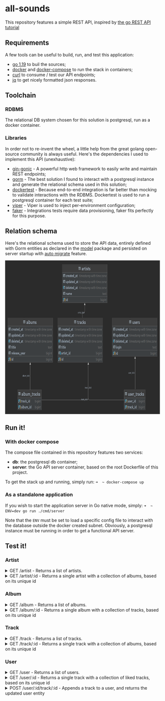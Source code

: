 # all-sounds
This repository features a simple REST API, inspired by [the go REST API tutorial](https://go.dev/doc/tutorial/web-service-gin)

## Requirements

A few tools can be useful to build, run, and test this application: 
- [go 1.19](https://go.dev/doc/install) to buil the sources;
- [docker](https://docs.docker.com/get-started/) and [docker-compose](https://docs.docker.com/compose/) to run the stack in containers;
- [curl](https://curl.se/docs/manpage.html) to consume / test our API endpoints;
- [jq](https://stedolan.github.io/jq/) to get nicely formatted json responses.

## Toolchain

### RDBMS

The relational DB system chosen for this solution is postgresql, run as a docker container.

### Libraries

In order not to re-invent the wheel, a little help from the great golang open-source community is always useful. Here's the dependencies I used to implement this API (unexhaustive):

- [gin-gonic](https://gin-gonic.com/docs/) - A powerful http web framework to easily write and maintain REST endpoints;
- [gorm](https://gorm.io/) - The best solution I found to interact with a postgresql instance and generate the relational schema used in this solution;
- [dockertest](https://github.com/ory/dockertest) - Because end-to-end integration is far better than mocking to validate interactions with the RDBMS. Dockertest is used to run a postgresql container for each test suite;
- [viper](github.com/spf13/viper) - Viper is used to inject per-environment configuration;
- [faker](https://github.com/bxcodec/faker) - Integrations tests require data provisioning, faker fits perfectly for this purpose.

## Relation schema

Here's the relational schema used to store the API data, entirely defined with Gorm entities as declared in the [model](https://gorm.io/docs/migration.html#Auto-Migration) package and persisted on server startup with [auto migrate](https://gorm.io/docs/migration.html#Auto-Migration) feature.

<img src="./assets/images/all-sounds.png" width="1000" height="500">

## Run it!

### With docker compose

The compose file contained in this repository features two services:
- **db**: the postgresql db container;
- **server**: the Go API server container, based on the root Dockerfile of this project.

To get the stack up and running, simply run:
`➜  ~ docker-compose up`

### As a standalone application

If you wish to start the application server in Go native mode, simply:
`➜  ~ ENV=dev go run ./cmd/server`

Note that the `ENV` must be set to load a specific config file to interact with the database outside the docker created subnet. Obviously, a postgresql instance must be running in order to get a functional API server.

## Test it!

### Artist

<details>
  <summary>GET /artist - Returns a list of artists.</summary>

Query parameters:
- `offset`: mandatory - Sets the offset in the select query;
- `limit`: mandatory -  Set the fetched records limit in the select query;
- `query`: optional - A free text field compared to the `name` column.

```
➜  ~ curl -s http://127.0.0.1:8080/artist\?offset\=0\&limit\=10 | jq
[
  {
    "ID": 1,
    "CreatedAt": "2022-10-03T09:54:57.562Z",
    "UpdatedAt": "2022-10-03T09:54:59.128Z",
    "DeletedAt": null,
    "Name": "Artist One",
    "Tracks": null
  },
  {
    "ID": 2,
    "CreatedAt": "2022-10-03T09:54:57.562Z",
    "UpdatedAt": "2022-10-03T09:54:59.128Z",
    "DeletedAt": null,
    "Name": "Artist Two",
    "Tracks": null
  }
]

```

```
➜  ~ curl -s http://127.0.0.1:8080/artist\?query\=One\&offset\=0\&limit\=10 | jq
[
  {
    "ID": 1,
    "CreatedAt": "2022-10-03T09:54:57.562Z",
    "UpdatedAt": "2022-10-03T09:54:59.128Z",
    "DeletedAt": null,
    "Name": "Artist One",
    "Tracks": null
  }
]

```
</details>

<details>
  <summary>GET /artist/:id - Returns a single artist with a collection of albums, based on its unique id</summary>

```
{
  "ID": 1,
  "CreatedAt": "2022-10-03T09:54:57.562Z",
  "UpdatedAt": "2022-10-03T09:54:59.128Z",
  "DeletedAt": null,
  "Name": "Artist One",
  "Tracks": [
    {
      "ID": 1,
      "CreatedAt": "2022-10-03T10:22:55.079Z",
      "UpdatedAt": "2022-10-03T10:22:56.58Z",
      "DeletedAt": null,
      "Title": "Track One",
      "ArtistID": 1,
      "Users": null,
      "Albums": null
    },
    {
      "ID": 2,
      "CreatedAt": "2022-10-03T10:22:55.079Z",
      "UpdatedAt": "2022-10-03T10:22:56.58Z",
      "DeletedAt": null,
      "Title": "Track Two",
      "ArtistID": 1,
      "Users": null,
      "Albums": null
    }
  ]
}

```
</details>

### Album

<details>
  <summary>GET /album - Returns a list of albums.</summary>

Query parameters:
- `offset`: mandatory - Sets the offset in the select query;
- `limit`: mandatory -  Set the fetched records limit in the select query;
- `query`: optional - A free text field compared to the `name` column.

```
➜  ~ curl -s http://127.0.0.1:8080/album\?offset\=0\&limit\=10 | jq             
[
  {
    "ID": 1,
    "CreatedAt": "2022-10-03T10:40:35.447Z",
    "UpdatedAt": "2022-10-03T10:40:36.855Z",
    "DeletedAt": null,
    "Title": "Album One",
    "ReleaseYear": 2000,
    "Tracks": null
  },
  {
    "ID": 2,
    "CreatedAt": "2022-10-03T10:40:35.447Z",
    "UpdatedAt": "2022-10-03T10:40:36.855Z",
    "DeletedAt": null,
    "Title": "Album Two",
    "ReleaseYear": 2001,
    "Tracks": null
  }
]


```

```
➜  ~ curl -s http://127.0.0.1:8080/album\?query\=One\&offset\=0\&limit\=10 | jq
[
  {
    "ID": 1,
    "CreatedAt": "2022-10-03T10:40:35.447Z",
    "UpdatedAt": "2022-10-03T10:40:36.855Z",
    "DeletedAt": null,
    "Title": "Album One",
    "ReleaseYear": 2000,
    "Tracks": null
  }
]

```
</details>

<details>
  <summary>GET /album/:id - Returns a single album with a collection of tracks, based on its unique id</summary>

```
➜  ~ curl -s http://127.0.0.1:8080/album/1 | jq
{
  "ID": 1,
  "CreatedAt": "2022-10-03T10:40:35.447Z",
  "UpdatedAt": "2022-10-03T10:40:36.855Z",
  "DeletedAt": null,
  "Title": "Album One",
  "ReleaseYear": 2000,
  "Tracks": [
    {
      "ID": 1,
      "CreatedAt": "2022-10-03T10:22:55.079Z",
      "UpdatedAt": "2022-10-03T10:22:56.58Z",
      "DeletedAt": null,
      "Title": "Track One",
      "ArtistID": 1,
      "Users": null,
      "Albums": null
    },
    {
      "ID": 2,
      "CreatedAt": "2022-10-03T10:22:55.079Z",
      "UpdatedAt": "2022-10-03T10:22:56.58Z",
      "DeletedAt": null,
      "Title": "Track Two",
      "ArtistID": 1,
      "Users": null,
      "Albums": null
    }
  ]
}
```
</details>

### Track

<details>
  <summary>GET /track - Returns a list of tracks.</summary>

Query parameters:
- `offset`: mandatory - Sets the offset in the select query;
- `limit`: mandatory -  Set the fetched records limit in the select query;
- `query`: optional - A free text field compared to the `name` column.

```
➜  ~ curl -s http://127.0.0.1:8080/track\?offset\=0\&limit\=10 | jq
[
  {
    "ID": 1,
    "CreatedAt": "2022-10-03T10:22:55.079Z",
    "UpdatedAt": "2022-10-03T10:22:56.58Z",
    "DeletedAt": null,
    "Title": "Track One",
    "ArtistID": 1,
    "Users": null,
    "Albums": null
  },
  {
    "ID": 2,
    "CreatedAt": "2022-10-03T10:22:55.079Z",
    "UpdatedAt": "2022-10-03T10:22:56.58Z",
    "DeletedAt": null,
    "Title": "Track Two",
    "ArtistID": 1,
    "Users": null,
    "Albums": null
  }
]
```

```
➜  ~ curl -s http://127.0.0.1:8080/album\?query\=One\&offset\=0\&limit\=10 | jq
[
  {
    "ID": 1,
    "CreatedAt": "2022-10-03T10:40:35.447Z",
    "UpdatedAt": "2022-10-03T10:40:36.855Z",
    "DeletedAt": null,
    "Title": "Album One",
    "ReleaseYear": 2000,
    "Tracks": null
  }
]

```
</details>

<details>
  <summary>GET /track/:id - Returns a single track with a collection of albums, based on its unique id</summary>

```
➜  ~ curl -s http://127.0.0.1:8080/track/1 | jq 
{
  "ID": 1,
  "CreatedAt": "2022-10-03T10:22:55.079Z",
  "UpdatedAt": "2022-10-03T10:22:56.58Z",
  "DeletedAt": null,
  "Title": "Track One",
  "ArtistID": 1,
  "Users": null,
  "Albums": [
    {
      "ID": 1,
      "CreatedAt": "2022-10-03T10:40:35.447Z",
      "UpdatedAt": "2022-10-03T10:40:36.855Z",
      "DeletedAt": null,
      "Title": "Album One",
      "ReleaseYear": 2000,
      "Tracks": null
    }
  ]
}
```
</details>

### User

<details>
  <summary>GET /user - Returns a list of users.</summary>

Query parameters:
- `offset`: mandatory - Sets the offset in the select query;
- `limit`: mandatory -  Set the fetched records limit in the select query;
- `query`: optional - A free text field compared to the `name` column.

```
➜  ~ curl -s http://127.0.0.1:8080/user\?offset\=0\&limit\=10 | jq
[
  {
    "ID": 1,
    "CreatedAt": "2022-10-03T10:50:47.013Z",
    "UpdatedAt": "2022-10-03T10:50:48.412Z",
    "DeletedAt": null,
    "Login": "login1",
    "Tracks": null
  },
  {
    "ID": 2,
    "CreatedAt": "2022-10-03T10:50:47.013Z",
    "UpdatedAt": "2022-10-03T10:50:48.412Z",
    "DeletedAt": null,
    "Login": "login2",
    "Tracks": null
  }
]

```

```
➜  ~ curl -s http://127.0.0.1:8080/user\?query\=1\&offset\=0\&limit\=10 | jq
[
  {
    "ID": 1,
    "CreatedAt": "2022-10-03T10:50:47.013Z",
    "UpdatedAt": "2022-10-03T10:50:48.412Z",
    "DeletedAt": null,
    "Login": "login1",
    "Tracks": null
  }
]

```
</details>

<details>
  <summary>GET /user/:id - Returns a single track with a collection of liked tracks, based on its unique id</summary>

```
➜  ~ curl -s http://127.0.0.1:8080/user/1 | jq 
{
  "ID": 1,
  "CreatedAt": "2022-10-03T10:50:47.013Z",
  "UpdatedAt": "2022-10-03T10:50:48.412Z",
  "DeletedAt": null,
  "Login": "login1",
  "Tracks": [
    {
      "ID": 1,
      "CreatedAt": "2022-10-03T10:22:55.079Z",
      "UpdatedAt": "2022-10-03T10:22:56.58Z",
      "DeletedAt": null,
      "Title": "Track One",
      "ArtistID": 1,
      "Users": null,
      "Albums": null
    },
    {
      "ID": 2,
      "CreatedAt": "2022-10-03T10:22:55.079Z",
      "UpdatedAt": "2022-10-03T10:22:56.58Z",
      "DeletedAt": null,
      "Title": "Track Two",
      "ArtistID": 1,
      "Users": null,
      "Albums": null
    }
  ]
}
```
</details>

<details>
  <summary>POST /user/:id/track/:id - Appends a track to a user, and returns the updated user entity</summary>

```
➜  ~ curl -X POST -s http://127.0.0.1:8080/user/1/track/2 | jq
{
  "ID": 1,
  "CreatedAt": "2022-10-03T10:50:47.013Z",
  "UpdatedAt": "2022-10-03T09:05:27.480880658Z",
  "DeletedAt": null,
  "Login": "login1",
  "Tracks": [
    {
      "ID": 2,
      "CreatedAt": "2022-10-03T10:22:55.079Z",
      "UpdatedAt": "2022-10-03T10:22:56.58Z",
      "DeletedAt": null,
      "Title": "Track Two",
      "ArtistID": 1,
      "Users": null,
      "Albums": null
    }
  ]
}

```
</details>